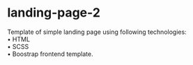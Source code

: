 # landing-page-2

Template of simple landing page using following technologies:<br>
• HTML<br>
• SCSS<br>
• Boostrap frontend template.
